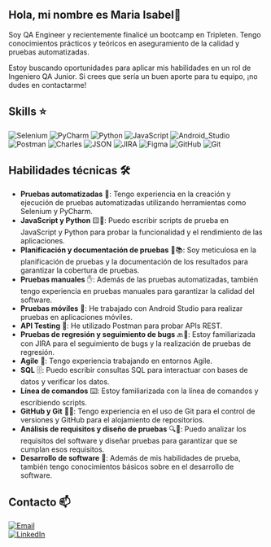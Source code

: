 ## Hola, mi nombre es Maria Isabel👋


Soy QA Engineer y recientemente finalicé un bootcamp en Tripleten. 
Tengo conocimientos prácticos y teóricos en aseguramiento de la calidad y pruebas automatizadas. 

Estoy buscando oportunidades para aplicar mis habilidades en un rol de Ingeniero QA Junior. 
Si crees que sería un buen aporte para tu equipo, ¡no dudes en contactarme!

## Skills ⭐

![Selenium](https://img.shields.io/badge/Selenium-43B02A?style=for-the-badge&logo=selenium&logoColor=white&labelColor=101010)
![PyCharm](https://img.shields.io/badge/PyCharm-1D3A40?style=for-the-badge&logo=pyCharm&logoColor=white&labelColor=101010)
![Python](https://img.shields.io/badge/Python-3776AB?style=for-the-badge&logo=python&logoColor=white&labelColor=101010)
![JavaScript](https://img.shields.io/badge/JavaScript-F7DF1E?style=for-the-badge&logo=JavaScript&logoColor=white&labelColor=101010)
![Android_Studio](https://img.shields.io/badge/Android_Studio-3DDC84?style=for-the-badge&logo=android-studio&logoColor=white&labelColor=101010)</br>
![Postman](https://img.shields.io/badge/Postman-EF5B25?style=for-the-badge&logo=Postman&logoColor=white&labelColor=101010)
![Charles](https://img.shields.io/badge/Charles-00008B?style=for-the-badge&logo=Charles&logoColor=white&labelColor=101010)
![JSON](https://img.shields.io/badge/JSON-FF8C00?style=for-the-badge&logo=JSON&logoColor=white&labelColor=101010)
![JIRA](https://img.shields.io/badge/JIRA-0052CC?style=for-the-badge&logo=JIRA&logoColor=white&labelColor=101010)
![Figma](https://img.shields.io/badge/Figma-800080?style=for-the-badge&logo=Figma&logoColor=white&labelColor=101010)
![GitHub](https://img.shields.io/badge/GitHub-181717?style=for-the-badge&logo=GitHub&logoColor=white&labelColor=101010)
![Git](https://img.shields.io/badge/Git-F05032?style=for-the-badge&logo=Git&logoColor=white&labelColor=101010)

## Habilidades técnicas 🛠️

- **Pruebas automatizadas** 🤖: Tengo experiencia en la creación y ejecución de pruebas automatizadas utilizando herramientas como Selenium y PyCharm.
- **JavaScript y Python** 🟨🐍: Puedo escribir scripts de prueba en JavaScript y Python para probar la funcionalidad y el rendimiento de las aplicaciones.
- **Planificación y documentación de pruebas** 📝📚: Soy meticulosa en la planificación de pruebas y la documentación de los resultados para garantizar la cobertura de pruebas.
- **Pruebas manuales** ✋: Además de las pruebas automatizadas, también tengo experiencia en pruebas manuales para garantizar la calidad del software.
- **Pruebas móviles** 📱: He trabajado con Android Studio para realizar pruebas en aplicaciones móviles.
- **API Testing** 🔗: He utilizado Postman para probar APIs REST.
- **Pruebas de regresión y seguimiento de bugs** 🔙🐜: Estoy familiarizada con JIRA para el seguimiento de bugs y la realización de pruebas de regresión.
- **Agile** 🔄: Tengo experiencia trabajando en entornos Agile.
- **SQL** 🗄️: Puedo escribir consultas SQL para interactuar con bases de datos y verificar los datos.
- **Línea de comandos** ⌨️: Estoy familiarizada con la línea de comandos y escribiendo scripts.
- **GitHub y Git** 🐙🌳: Tengo experiencia en el uso de Git para el control de versiones y GitHub para el alojamiento de repositorios.
- **Análisis de requisitos y diseño de pruebas** 🔍📐: Puedo analizar los requisitos del software y diseñar pruebas para garantizar que se cumplan esos requisitos.
- **Desarrollo de software** 💾: Además de mis habilidades de prueba, también tengo conocimientos básicos sobre en el desarrollo de software.

## Contacto 📫
  
[![Email](https://img.shields.io/badge/Correo-sakura.mabahi@gmail.com-44a3f1?style=for-the-badge&logo=gmail&logoColor=white&labelColor=101010)](sakura.mabahi@email.com)</br>
[![LinkedIn](https://img.shields.io/badge/LinkedIn-Maria_Isabel-0077B5?style=for-the-badge&logo=linkedin&logoColor=white&labelColor=101010)](www.linkedin.com/in/mariaisabel-qa)

<!--
- Correo: sakura.mabahi@gmail.com
- LinkedIn: linkedin.com/in/mariaisabel-qa
-->





<!--
![API_Testing](https://img.shields.io/badge/API-00008B?style=for-the-badge&logo=API&logoColor=white&labelColor=101010)</br>
![Debugging](https://img.shields.io/badge/Debugging-FF0000?style=for-the-badge&logo=Debugging&logoColor=white&labelColor=101010)</br>
![Agile](https://img.shields.io/badge/Agile-FFA500?style=for-the-badge&logo=Agile&logoColor=white&labelColor=101010)</br>
![SQL](https://img.shields.io/badge/SQL-0000FF?style=for-the-badge&logo=SQL&logoColor=white&labelColor=101010)</br>
![Cygwin](https://img.shields.io/badge/Cygwin-228B22?style=for-the-badge&logo=Cygwin&logoColor=white&labelColor=101010)</br>
![DevTools](https://img.shields.io/badge/DevTools-808080?style=for-the-badge&logo=DevTools&logoColor=white&labelColor=101010)</br>
![REST](https://img.shields.io/badge/REST-2E8B57?style=for-the-badge&logo=REST&logoColor=white&labelColor=101010)</br>
-->

<!--
![Selenium](https://img.shields.io/badge/Selenium-43B02A?style=for-the-badge&logo=selenium&logoColor=white&labelColor=101010)</br>
![PyCharm](https://img.shields.io/badge/PyCharm-1D3A40?style=for-the-badge&logo=pyCharm&logoColor=white&labelColor=101010)</br>
![Python](https://img.shields.io/badge/Python-3776AB?style=for-the-badge&logo=python&logoColor=white&labelColor=101010)</br>
![JavaScript](https://img.shields.io/badge/JavaScript-F7DF1E?style=for-the-badge&logo=JavaScript&logoColor=white&labelColor=101010)</br>
![Android_Studio](https://img.shields.io/badge/Android_Studio-3DDC84?style=for-the-badge&logo=android-studio&logoColor=white&labelColor=101010)</br>
![Postman](https://img.shields.io/badge/Postman-EF5B25?style=for-the-badge&logo=Postman&logoColor=white&labelColor=101010)</br>
![Charles](https://img.shields.io/badge/Charles-00008B?style=for-the-badge&logo=Charles&logoColor=white&labelColor=101010)</br>
![JSON](https://img.shields.io/badge/JSON-FF8C00?style=for-the-badge&logo=JSON&logoColor=white&labelColor=101010)</br>
![JIRA](https://img.shields.io/badge/JIRA-0052CC?style=for-the-badge&logo=JIRA&logoColor=white&labelColor=101010)</br>
![Figma](https://img.shields.io/badge/Figma-800080?style=for-the-badge&logo=Figma&logoColor=white&labelColor=101010)</br>
![GitHub](https://img.shields.io/badge/GitHub-181717?style=for-the-badge&logo=GitHub&logoColor=white&labelColor=101010)</br>
![Git](https://img.shields.io/badge/Git-F05032?style=for-the-badge&logo=Git&logoColor=white&labelColor=101010)</br>
-->
